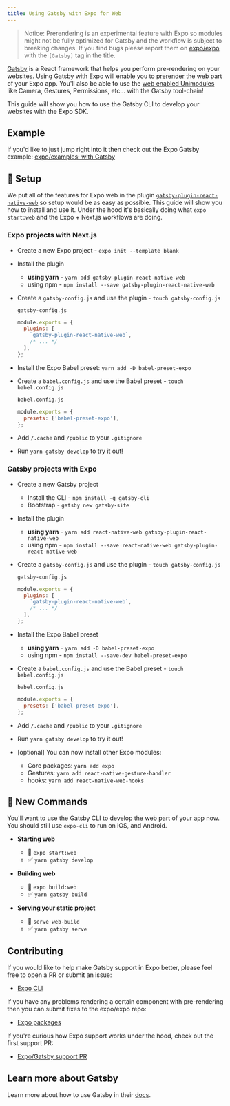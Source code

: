 ```yaml
---
title: Using Gatsby with Expo for Web
---
```


> Notice: Prerendering is an experimental feature with Expo so modules might not be fully optimized for Gatsby and the workflow is subject to breaking changes. If you find bugs please report them on [expo/expo](https://github.com/expo/expo/issues) with the `[Gatsby]` tag in the title.

[Gatsby](https://www.gatsbyjs.org/) is a React framework that helps you perform pre-rendering on your websites.
Using Gatsby with Expo will enable you to [prerender](https://www.netlify.com/blog/2016/11/22/prerendering-explained/) the web part of your Expo app. You'll also be able to use the [web enabled Unimodules](https://www.native.directory/) like Camera, Gestures, Permissions, etc... with the Gatsby tool-chain!

This guide will show you how to use the Gatsby CLI to develop your websites with the Expo SDK.

## Example

If you'd like to just jump right into it then check out the Expo Gatsby example: [expo/examples: with Gatsby](https://github.com/expo/examples/edit/master/with-gatsby/)

## 🏁 Setup

We put all of the features for Expo web in the plugin [`gatsby-plugin-react-native-web`](https://github.com/slorber/gatsby-plugin-react-native-web) so setup would be as easy as possible. This guide will show you how to install and use it. Under the hood it's basically doing what `expo start:web` and the Expo + Next.js workflows are doing.

### Expo projects with Next.js

- Create a new Expo project - `expo init --template blank`
- Install the plugin
  - **using yarn** - `yarn add gatsby-plugin-react-native-web`
  - using npm - `npm install --save gatsby-plugin-react-native-web`
- Create a `gatsby-config.js` and use the plugin - `touch gatsby-config.js`

  `gatsby-config.js`

  ```js
  module.exports = {
    plugins: [
      `gatsby-plugin-react-native-web`,
      /* ... */
    ],
  };
  ```

- Install the Expo Babel preset: `yarn add -D babel-preset-expo`

- Create a `babel.config.js` and use the Babel preset - `touch babel.config.js`

  `babel.config.js`

  ```js
  module.exports = {
    presets: ['babel-preset-expo'],
  };
  ```

- Add `/.cache` and `/public` to your `.gitignore`
- Run `yarn gatsby develop` to try it out!

### Gatsby projects with Expo

- Create a new Gatsby project
  - Install the CLI - `npm install -g gatsby-cli`
  - Bootstrap - `gatsby new gatsby-site`
- Install the plugin
  - **using yarn** - `yarn add react-native-web gatsby-plugin-react-native-web`
  - using npm - `npm install --save react-native-web gatsby-plugin-react-native-web`
- Create a `gatsby-config.js` and use the plugin - `touch gatsby-config.js`

  `gatsby-config.js`

  ```js
  module.exports = {
    plugins: [
      `gatsby-plugin-react-native-web`,
      /* ... */
    ],
  };
  ```

- Install the Expo Babel preset
  - **using yarn** - `yarn add -D babel-preset-expo`
  - using npm - `npm install --save-dev babel-preset-expo`
- Create a `babel.config.js` and use the Babel preset - `touch babel.config.js`

  `babel.config.js`

  ```js
  module.exports = {
    presets: ['babel-preset-expo'],
  };
  ```

- Add `/.cache` and `/public` to your `.gitignore`
- Run `yarn gatsby develop` to try it out!
- [optional] You can now install other Expo modules:
  - Core packages: `yarn add expo`
  - Gestures: `yarn add react-native-gesture-handler`
  - hooks: `yarn add react-native-web-hooks`

## 🏁 New Commands

You'll want to use the Gatsby CLI to develop the web part of your app now. You should still use `expo-cli` to run on iOS, and Android.

- **Starting web**

  - 🚫 `expo start:web`
  - ✅ `yarn gatsby develop`

- **Building web**

  - 🚫 `expo build:web`
  - ✅ `yarn gatsby build`

- **Serving your static project**
  - 🚫 `serve web-build`
  - ✅ `yarn gatsby serve`

## Contributing

If you would like to help make Gatsby support in Expo better, please feel free to open a PR or submit an issue:

- [Expo CLI][expo-cli]

If you have any problems rendering a certain component with pre-rendering then you can submit fixes to the expo/expo repo:

- [Expo packages][expo-packages]

If you're curious how Expo support works under the hood, check out the first support PR:

- [Expo/Gatsby support PR](https://github.com/slorber/gatsby-plugin-react-native-web/pull/14)

## Learn more about Gatsby

Learn more about how to use Gatsby in their [docs](https://www.gatsbyjs.org/docs).

[expo-packages]: https://github.com/expo/expo/tree/master/packages
[expo-cli]: https://github.com/expo/expo-cli/
